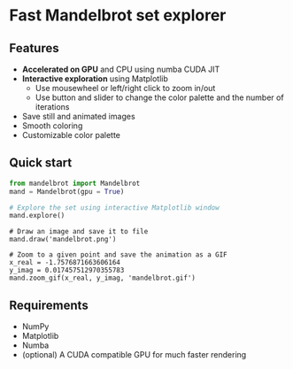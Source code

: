 # Fast Mandelbrot set explorer

## Features
- **Accelerated on GPU** and CPU using numba CUDA JIT
- **Interactive exploration** using Matplotlib
  - Use mousewheel or left/right click to zoom in/out
  - Use button and slider to change the color palette and the number of iterations
- Save still and animated images
- Smooth coloring
- Customizable color palette

## Quick start

```python
from mandelbrot import Mandelbrot
mand = Mandelbrot(gpu = True)

# Explore the set using interactive Matplotlib window
mand.explore()
```

```
# Draw an image and save it to file
mand.draw('mandelbrot.png')
```

```
# Zoom to a given point and save the animation as a GIF
x_real = -1.7576871663606164
y_imag = 0.017457512970355783
mand.zoom_gif(x_real, y_imag, 'mandelbrot.gif')
```


## Requirements
- NumPy
- Matplotlib
- Numba
- (optional) A CUDA compatible GPU for much faster rendering
